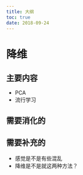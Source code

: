 ```yaml
---
title: 大纲
toc: true
date: 2018-09-24
---
```

# 降维


## 主要内容

- PCA
- 流行学习

## 需要消化的



## 需要补充的

- 感觉是不是有些混乱
- 降维是不是就这两种方法？
